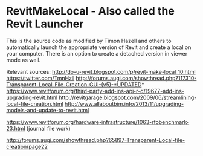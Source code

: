 # RevitMakeLocal - Also called the Revit Launcher
This is the source code as modified by Timon Hazell and others to automatically launch the appropriate version of Revit and create a local on your computer.  There is an option to create a detached version in viewer mode as well.


Relevant sources:
http://do-u-revit.blogspot.com/p/revit-make-local_10.html
https://twitter.com/TmnHzll
http://forums.augi.com/showthread.php?117310-Transparent-Local-File-Creation-GUI-(v5)-*UPDATED*
https://www.revitforum.org/third-party-add-ins-api-r-d/19677-add-ins-upgrading-revit.html
http://revitgarage.blogspot.com/2009/06/streamlining-local-file-creation.html
http://www.allaboutbim.info/2013/11/upgrading-models-and-update-to-revit.html

https://www.revitforum.org/hardware-infrastructure/1063-rfobenchmark-23.html (journal file work)

http://forums.augi.com/showthread.php?65897-Transparent-Local-file-creation/page22
